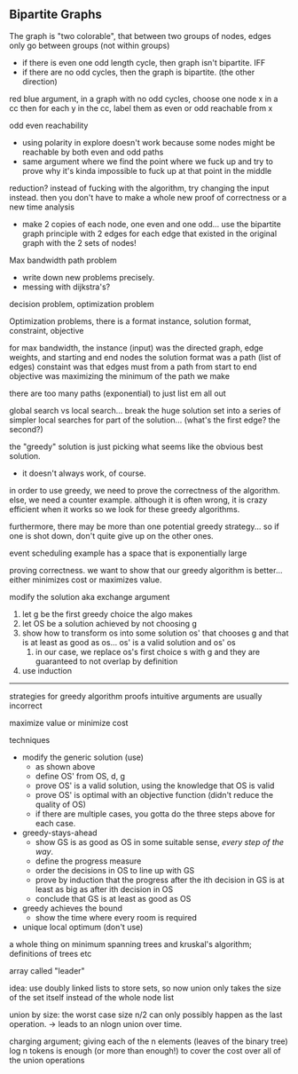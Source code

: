 ## Bipartite Graphs
The graph is "two colorable", that between two groups of nodes, edges only go between groups (not within groups)
- if there is even one odd length cycle, then graph isn't bipartite. IFF
- if there are no odd cycles, then the graph is bipartite. (the other direction)

red blue argument, in a graph with no odd cycles, choose one node x in a cc then for each y in the cc, label them as even or odd reachable from x

odd even reachability
- using polarity in explore doesn't work because some nodes might be reachable by both even and odd paths
- same argument where we find the point where we fuck up and try to prove why it's kinda impossible to fuck up at that point in the middle

reduction? instead of fucking with the algorithm, try changing the input instead. then you don't have to make a whole new proof of correctness or a new time analysis
- make 2 copies of each node, one even and one odd... use the bipartite graph principle with 2 edges for each edge that existed in the original graph with the 2 sets of nodes!


Max bandwidth path problem
- write down new problems precisely.
- messing with dijkstra's?

decision problem, optimization problem



Optimization problems, there is a format
instance, solution format, constraint, objective

for max bandwidth, the instance (input) was the directed graph, edge weights, and starting and end nodes
the solution format was a path (list of edges)
constaint was that edges must from a path from start to end
objective was maximizing the minimum of the path we make

there are too many paths (exponential) to just list em all out

global search vs local search... break the huge solution set into a series of simpler local searches for part of the solution... (what's the first edge? the second?)

the "greedy" solution is just picking what seems like the obvious best solution.
- it doesn't always work, of course.

in order to use greedy, we need to prove the correctness of the algorithm. else, we need a counter example. although it is often wrong, it is crazy efficient when it works so we look for these greedy algorithms.

furthermore, there may be more than one potential greedy strategy... so if one is shot down, don't quite give up on the other ones.

event scheduling example has a space that is exponentially large

proving correctness.
we want to show that our greedy algorithm is better... either minimizes cost or maximizes value.

modify the solution aka exchange argument
1. let g be the first greedy choice the algo makes
2. let OS be a solution achieved by not choosing g
3. show how to transform os into some solution os' that chooses g and that is at least as good as os... os' is a valid solution and os' os
	1. in our case, we replace os's first choice s with g and they are guaranteed to not overlap by definition
4. use induction



------------------
strategies for greedy algorithm proofs
intuitive arguments are usually incorrect

maximize value or minimize cost

techniques
- modify the generic solution (use)
	- as shown above
	- define OS' from OS, d, g
	- prove OS' is a valid solution, using the knowledge that OS is valid
	- prove OS' is optimal with an objective function (didn't reduce the quality of OS)
	- if there are multiple cases, you gotta do the three steps above for each case.
- greedy-stays-ahead
	- show GS is as good as OS in some suitable sense, *every step of the way*.
	- define the progress measure
	- order the decisions in OS to line up with GS
	- prove by induction that the progress after the ith decision in GS is at least as big as after ith decision in OS
	- conclude that GS is at least as good as OS
- greedy achieves the bound
	- show the time where every room is required
- unique local optimum (don't use)


a whole thing on minimum spanning trees and kruskal's algorithm; definitions of trees etc

array called "leader"

idea: use doubly linked lists to store sets, so now union only takes the size of the set itself instead of the whole node list

union by size: the worst case size n/2 can only possibly happen as the last operation. -> leads to an nlogn union over time.


charging argument; giving each of the n elements (leaves of the binary tree) log n tokens is enough (or more than enough!) to cover the cost over all of the union operations



